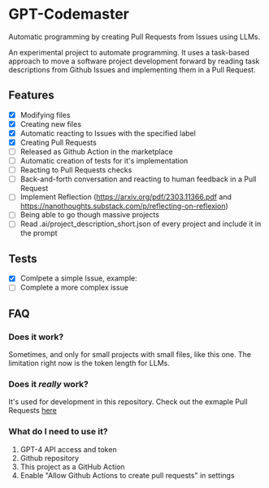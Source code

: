 # GPT-Codemaster

Automatic programming by creating Pull Requests from Issues using LLMs.

An experimental project to automate programming. It uses a task-based approach to move a software project development forward by reading task descriptions from Github Issues and implementing them in a Pull Request.

## Features
 - [x] Modifying files 
 - [x] Creating new files
 - [x] Automatic reacting to Issues with the specified label
 - [x] Creating Pull Requests
 - [ ] Released as Github Action in the marketplace
 - [ ] Automatic creation of tests for it's implementation
 - [ ] Reacting to Pull Requests checks
 - [ ] Back-and-forth conversation and reacting to human feedback in a Pull Request
 - [ ] Implement Reflection (https://arxiv.org/pdf/2303.11366.pdf and https://nanothoughts.substack.com/p/reflecting-on-reflexion)
 - [ ] Being able to go though massive projects
 - [ ] Read .ai/project_description_short.json of every project and include it in the prompt

## Tests
 - [x] Comlpete a simple Issue, example: 
 - [ ] Complete a more complex issue

## FAQ 

### Does it work?
Sometimes, and only for small projects with small files, like this one. The limitation right now is the token length for LLMs.

### Does it _really_ work?
It's used for development in this repository. Check out the exmaple Pull Requests [here](https://github.com/dex3r/GPT-Codemaster/pulls?q=is%3Apr+label%3A%22GPT-Codemaster+example%22+)

### What do I need to use it?
1. GPT-4 API access and token
1. Github repository
1. This project as a GitHub Action
1. Enable "Allow Github Actions to create pull requests" in settings
